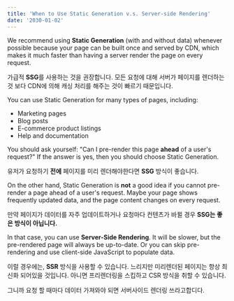 ```yaml
---
title: 'When to Use Static Generation v.s. Server-side Rendering'
date: '2030-01-02'
---
```


We recommend using **Static Generation** (with and without data) whenever possible because your page can be built once and served by CDN, which makes it much faster than having a server render the page on every request.

가급적 **SSG**를 사용하는 것을 권장합니다.
모든 요청에 대해 서버가 페이지를 렌더하는 것 보다 CDN에 의해 캐싱 처리를 해주는 것이 빠르기 때문입니다.

You can use Static Generation for many types of pages, including:

- Marketing pages
- Blog posts
- E-commerce product listings
- Help and documentation

You should ask yourself: "Can I pre-render this page **ahead** of a user's request?" If the answer is yes, then you should choose Static Generation.

유저가 요청하기 **전에** 페이지를 미리 렌더해야한다면 **SSG** 방식이 좋습니다.

On the other hand, Static Generation is **not** a good idea if you cannot pre-render a page ahead of a user's request. Maybe your page shows frequently updated data, and the page content changes on every request.

만약 페이지가 데이터를 자주 업데이트하거나 요청마다 컨텐츠가 바뀔 경우 **SSG는 좋은 방식이 아닙니다.**

In that case, you can use **Server-Side Rendering**. It will be slower, but the pre-rendered page will always be up-to-date. Or you can skip pre-rendering and use client-side JavaScript to populate data.

이럴 경우에는, **SSR** 방식을 사용할 수 있습니다. 느리지만 미리렌더된 페이지는 항상 최신화 되어있을 것입니다.
아니면 프리렌더링을 스킵하고 CSR 방식을 취할 수 있습니다.

그니까 요청 할 때마다 데이터 가져와야 되면 서버사이드 렌더링 쓰라고합디다.

